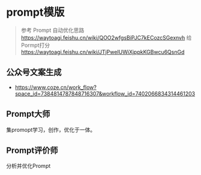 # prompt模版

> 参考
> Prompt 自动优化思路<https://waytoagi.feishu.cn/wiki/QOO2wfgsBiPJC7kECozcSGexnvh>
> 给Pormpt打分<https://waytoagi.feishu.cn/wiki/JTjPweIUWiXjppkKGBwcu6QsnGd>

## 公众号文案生成

- https://www.coze.cn/work_flow?space_id=7384814787848716307&workflow_id=7402066834314461203

## Prompt大师

集promopt学习，创作，优化于一体。

## Prompt评价师

分析并优化Prompt
